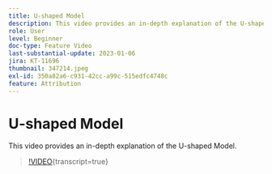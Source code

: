 ```yaml
---
title: U-shaped Model
description: This video provides an in-depth explanation of the U-shaped Model.
role: User
level: Beginner
doc-type: Feature Video
last-substantial-update: 2023-01-06
jira: KT-11696
thumbnail: 347214.jpeg
exl-id: 350a82a6-c931-42cc-a99c-515edfc4748c
feature: Attribution
---
```

# U-shaped Model

This video provides an in-depth explanation of the U-shaped Model.

>[!VIDEO](https://video.tv.adobe.com/v/347214/?learn=on){transcript=true}
